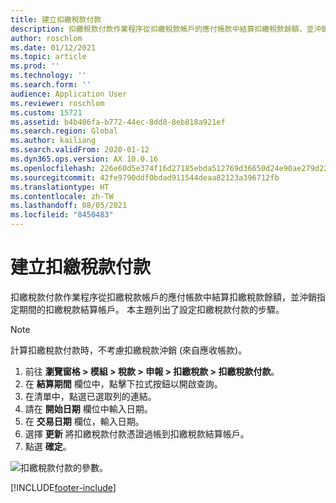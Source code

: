 ```yaml
---
title: 建立扣繳稅款付款
description: 扣繳稅款付款作業程序從扣繳稅款帳戶的應付帳款中結算扣繳稅款餘額，並沖銷指定期間的扣繳稅款結算帳戶。 本主題列出了設定扣繳稅款付款的步驟。
author: roschlom
ms.date: 01/12/2021
ms.topic: article
ms.prod: ''
ms.technology: ''
ms.search.form: ''
audience: Application User
ms.reviewer: roschlom
ms.custom: 15721
ms.assetid: b4b406fa-b772-44ec-8dd8-8eb818a921ef
ms.search.region: Global
ms.author: kailiang
ms.search.validFrom: 2020-01-12
ms.dyn365.ops.version: AX 10.0.16
ms.openlocfilehash: 226e60d5e374f16d27185ebda512769d36650d24e90ae279d22761d54e238a64
ms.sourcegitcommit: 42fe9790ddf0bdad911544deaa82123a396712fb
ms.translationtype: HT
ms.contentlocale: zh-TW
ms.lasthandoff: 08/05/2021
ms.locfileid: "8450483"
---
```

# <a name="create-a-withholding-tax-payment"></a>建立扣繳稅款付款

扣繳稅款付款作業程序從扣繳稅款帳戶的應付帳款中結算扣繳稅款餘額，並沖銷指定期間的扣繳稅款結算帳戶。 本主題列出了設定扣繳稅款付款的步驟。

> [!NOTE] 
> 計算扣繳稅款付款時，不考慮扣繳稅款沖銷 (來自應收帳款)。

1. 前往 **瀏覽窗格 > 模組 > 稅款 > 申報 > 扣繳稅款 > 扣繳稅款付款**。
2. 在 **結算期間** 欄位中，點擊下拉式按鈕以開啟查詢。
3. 在清單中，點選已選取列的連結。
4. 請在 **開始日期** 欄位中輸入日期。
5. 在 **交易日期** 欄位，輸入日期。
6. 選擇 **更新** 將扣繳稅款付款憑證過帳到扣繳稅款結算帳戶。
7. 點選 **確定**。

![扣繳稅款付款的參數。](media/withholding-tax-payment.png)


[!INCLUDE[footer-include](../../includes/footer-banner.md)]